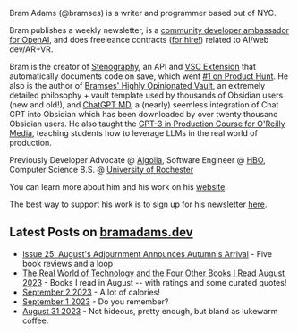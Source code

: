 Bram Adams (@bramses) is a writer and programmer based out of NYC. 

Bram publishes a weekly newsletter, is a [community developer ambassador for OpenAI](https://platform.openai.com/ambassadors), and does freeleance contracts ([for hire!](https://www.bramadams.dev/consulting/)) related to AI/web dev/AR+VR. 

Bram is the creator of [Stenography](https://stenography.dev), an API and [VSC Extension](https://marketplace.visualstudio.com/items?itemName=Stenography.stenography) that automatically documents code on save, which went [#1 on Product Hunt](https://www.producthunt.com/products/stenography#stenography). He also is the author of [Bramses' Highly Opinionated Vault](https://github.com/bramses/bramses-highly-opinionated-vault-2023), an extremely detailed philosophy + vault template used by thousands of Obsidian users (new and old!), and [ChatGPT MD](https://github.com/bramses/chatgpt-md), a (nearly) seemless integration of Chat GPT into Obsidian which has been downloaded by over twenty thousand Obsidian users. He also taught the [GPT-3 in Production Course for O'Reilly Media](https://www.oreilly.com/live-events/gpt-3-in-production/0636920065944/0636920071443/), teaching students how to leverage LLMs in the real world of production.

Previously Developer Advocate @ [Algolia](https://www.algolia.com/), Software Engineer @ [HBO](https://www.hbo.com/), Computer Science B.S. @ [University of Rochester](https://rochester.edu/)

You can learn more about him and his work on his [website](https://www.bramadams.dev/about/). 

The best way to support his work is to sign up for his newsletter [here](https://www.bramadams.dev/#/portal/).


## Latest Posts on [bramadams.dev](https://www.bramadams.dev/)

<!--START_SECTION:feed-->
* [Issue 25: August&#39;s Adjournment Announces Autumn&#39;s Arrival](https:&#x2F;&#x2F;www.bramadams.dev&#x2F;202309032140&#x2F;) - Five book reviews and a loop
* [The Real World of Technology and the Four Other Books I Read August 2023](https:&#x2F;&#x2F;www.bramadams.dev&#x2F;the-real-world-of-technology-and-the-four-other-books-i-read-august-2023&#x2F;) - Books I read in August -- with ratings and some curated quotes!
* [September 2 2023](https:&#x2F;&#x2F;www.bramadams.dev&#x2F;september-2-2023&#x2F;) - A lot of calories!
* [September 1 2023](https:&#x2F;&#x2F;www.bramadams.dev&#x2F;september-1-2023&#x2F;) - Do you remember?
* [August 31 2023](https:&#x2F;&#x2F;www.bramadams.dev&#x2F;august-31-2023&#x2F;) - Not hideous, pretty enough, but bland as lukewarm coffee.
<!--END_SECTION:feed-->
